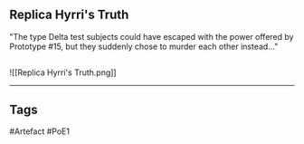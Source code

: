 ## Replica Hyrri's Truth
"The type Delta test subjects could have escaped with the power offered by
Prototype #15, but they suddenly chose to murder each other instead..."
##
![[Replica Hyrri's Truth.png]]

---
## Tags
#Artefact
#PoE1